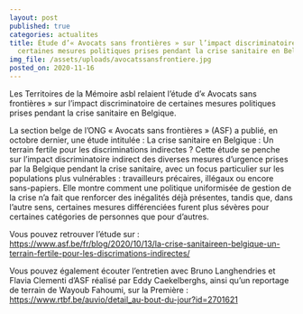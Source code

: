 ```yaml
---
layout: post
published: true
categories: actualites
title: Étude d’« Avocats sans frontières » sur l’impact discriminatoire de
  certaines mesures politiques prises pendant la crise sanitaire en Belgique
img_file: /assets/uploads/avocatssansfrontiere.jpg
posted_on: 2020-11-16
---
```

<!--StartFragment-->

Les Territoires de la Mémoire asbl relaient l’étude d’« Avocats sans frontières » sur l’impact discriminatoire de certaines mesures politiques prises pendant la crise sanitaire en Belgique. 

La section belge de l’ONG « Avocats sans frontières » (ASF) a publié, en octobre dernier, une étude intitulée : La crise sanitaire en Belgique : Un terrain fertile pour les discriminations indirectes ? Cette étude se penche sur l’impact discriminatoire indirect des diverses mesures d’urgence prises par la Belgique pendant la crise sanitaire, avec un focus particulier sur les populations plus vulnérables : travailleurs précaires, illégaux ou encore sans-papiers. Elle montre comment une politique uniformisée de gestion de la crise n’a fait que renforcer des inégalités déjà présentes, tandis que, dans l’autre sens, certaines mesures différenciées furent plus sévères pour certaines catégories de personnes que pour d’autres. 

Vous pouvez retrouver l’étude sur : [https://www.asf.be/fr/blog/2020/10/13/la-crise-sanitaireen-belgique-un-terrain-fertile-pour-les-discrimations-indirectes/ ](https://www.asf.be/fr/blog/2020/10/13/la-crise-sanitaireen-belgique-un-terrain-fertile-pour-les-discrimations-indirectes/)

Vous pouvez également écouter l’entretien avec Bruno Langhendries et Flavia Clementi d’ASF réalisé par Eddy Caekelberghs, ainsi qu’un reportage de terrain de Wayoub Fahoumi, sur la Première : <https://www.rtbf.be/auvio/detail_au-bout-du-jour?id=2701621>

<!--EndFragment-->